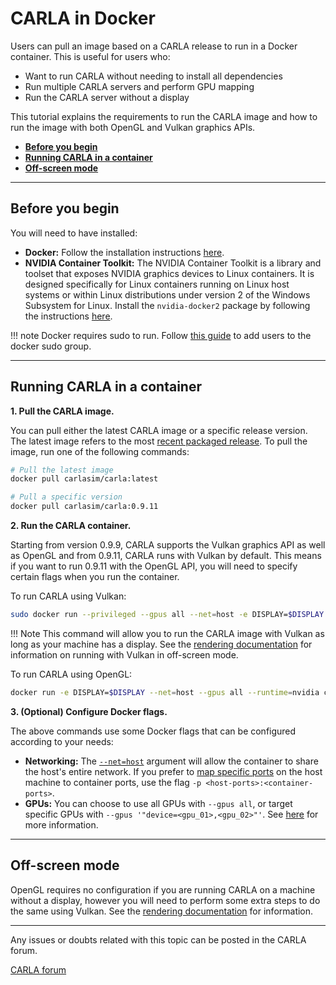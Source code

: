 # CARLA in Docker

Users can pull an image based on a CARLA release to run in a Docker container. This is useful for users who:

- Want to run CARLA without needing to install all dependencies
- Run multiple CARLA servers and perform GPU mapping
- Run the CARLA server without a display

This tutorial explains the requirements to run the CARLA image and how to run the image with both OpenGL and Vulkan graphics APIs.

- [__Before you begin__](#before-you-begin)
- [__Running CARLA in a container__](#running-carla-in-a-container)
- [__Off-screen mode__](#off-screen-mode)

---
## Before you begin

You will need to have installed:

- __Docker:__ Follow the installation instructions [here](https://docs.docker.com/engine/install/).
- __NVIDIA Container Toolkit:__ The NVIDIA Container Toolkit is a library and toolset that exposes NVIDIA graphics devices to Linux containers. It is designed specifically for Linux containers running on Linux host systems or within Linux distributions under version 2 of the Windows Subsystem for Linux. Install the `nvidia-docker2` package by following the instructions [here](https://docs.nvidia.com/datacenter/cloud-native/container-toolkit/install-guide.html#installation-guide).

!!! note
    Docker requires sudo to run. Follow [this guide](https://docs.docker.com/install/linux/linux-postinstall/) to add users to the docker sudo group.

---
## Running CARLA in a container

__1. Pull the CARLA image.__

You can pull either the latest CARLA image or a specific release version. The latest image refers to the most [recent packaged release](https://github.com/carla-simulator/carla/releases). To pull the image, run one of the following commands:

```sh
# Pull the latest image
docker pull carlasim/carla:latest

# Pull a specific version
docker pull carlasim/carla:0.9.11
```

__2. Run the CARLA container.__

Starting from version 0.9.9, CARLA supports the Vulkan graphics API as well as OpenGL and from 0.9.11, CARLA runs with Vulkan by default. This means if you want to run 0.9.11 with the OpenGL API, you will need to specify certain flags when you run the container.

To run CARLA using Vulkan:

```sh
sudo docker run --privileged --gpus all --net=host -e DISPLAY=$DISPLAY -e SDL_VIDEODRIVER=x11 -v /tmp/.X11-unix:/tmp/.X11-unix:rw carlasim/carla:0.9.11 /bin/bash ./CarlaUE4.sh -vulkan <-additonal-carla-flags>
```

!!! Note
    This command will allow you to run the CARLA image with Vulkan as long as your machine has a display. See the [rendering documentation](adv_rendering_options.md#off-screen-mode) for information on running with Vulkan in off-screen mode.

To run CARLA using OpenGL:

```sh
docker run -e DISPLAY=$DISPLAY --net=host --gpus all --runtime=nvidia carlasim/carla:<version> /bin/bash CarlaUE4.sh -opengl <-additonal-carla-flags>
```

__3. (Optional) Configure Docker flags.__

The above commands use some Docker flags that can be configured according to your needs:

- __Networking:__ The [`--net=host`](https://docs.docker.com/engine/reference/run/#network-settings) argument will allow the container to share the host's entire network. If you prefer to [map specific ports](https://docs.docker.com/engine/reference/run/#expose-incoming-ports) on the host machine to container ports, use the flag `-p <host-ports>:<container-ports>`.
- __GPUs:__ You can choose to use all GPUs with `--gpus all`, or target specific GPUs with `--gpus '"device=<gpu_01>,<gpu_02>"'`. See [here](https://docs.docker.com/config/containers/resource_constraints/#gpu) for more information.

---

## Off-screen mode

OpenGL requires no configuration if you are running CARLA on a machine without a display, however you will need to perform some extra steps to do the same using Vulkan. See the [rendering documentation](adv_rendering_options.md#off-screen-mode) for information.

---

Any issues or doubts related with this topic can be posted in the CARLA forum.

<div class="build-buttons">
<p>
<a href="https://github.com/carla-simulator/carla/discussions/" target="_blank" class="btn btn-neutral" title="Go to the CARLA forum">
CARLA forum</a>
</p>
</div>
